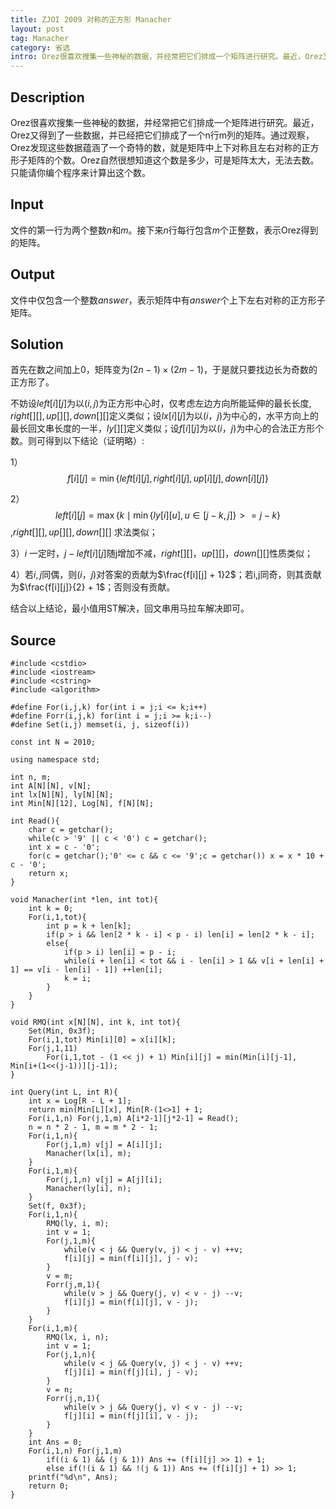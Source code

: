```yaml
---
title: ZJOI 2009 对称的正方形 Manacher
layout: post
tag: Manacher
category: 省选
intro: Orez很喜欢搜集一些神秘的数据，并经常把它们排成一个矩阵进行研究。最近，Orez又得到了一些数据，并已经把它们排成了一个n行m列的矩阵。通过观察，Orez发现这些数据蕴涵了一个奇特的数，就是矩阵中上下对称且左右对称的正方形子矩阵的个数.Orez自然很想知道这个数是多少，可是矩阵太大，无法去数。只能请你编个程序来计算出这个数。
---
```


Description
---

Orez很喜欢搜集一些神秘的数据，并经常把它们排成一个矩阵进行研究。最近，Orez又得到了一些数据，并已经把它们排成了一个n行m列的矩阵。通过观察，Orez发现这些数据蕴涵了一个奇特的数，就是矩阵中上下对称且左右对称的正方形子矩阵的个数。Orez自然很想知道这个数是多少，可是矩阵太大，无法去数。只能请你编个程序来计算出这个数。

Input
---

文件的第一行为两个整数$n$和$m$。接下来$n$行每行包含$m$个正整数，表示Orez得到的矩阵。

Output
---

文件中仅包含一个整数$answer$，表示矩阵中有$answer$个上下左右对称的正方形子矩阵。

Solution
---

首先在数之间加上0，矩阵变为$(2n-1)\times(2m-1)$，于是就只要找边长为奇数的正方形了。

不妨设$left[i][j]$为以$(i, j)$为正方形中心时，仅考虑左边方向所能延伸的最长长度$,right[][],up[][],down[][]$定义类似；设$lx[i][j]$为以$(i，j)$为中心的，水平方向上的最长回文串长度的一半，$ly[][]$定义类似；设$f[i][j]$为以$(i，j)$为中心的合法正方形个数。则可得到以下结论（证明略）:

1）$$f[i][j] = \min\{left[i][j], right[i][j], up[i][j], down[i][j]\}$$

2）$$left[i][j] = \max\{ k\mid \min\{ly[i][u], u \in [j-k, j]\} >= j - k\}$$,$right[][],up[][],down[][]$ 求法类似；

3）$i$ 一定时，$j - left[i][j]$随j增加不减，$right[][]，up[][]，down[][]$性质类似；

4）若$i, j$同偶，则$(i，j)$对答案的贡献为$\frac{f[i][j] + 1}2$；若i,j同奇，则其贡献为$\frac{f[i][j]}{2} + 1$；否则没有贡献。

结合以上结论，最小值用ST解决，回文串用马拉车解决即可。

Source
---

<pre><code class="c++">#include &lt;cstdio>
#include &lt;iostream>
#include &lt;cstring>
#include &lt;algorithm>

#define For(i,j,k) for(int i = j;i <= k;i++)
#define Forr(i,j,k) for(int i = j;i >= k;i--)
#define Set(i,j) memset(i, j, sizeof(i))

const int N = 2010;

using namespace std;

int n, m;
int A[N][N], v[N];
int lx[N][N], ly[N][N];
int Min[N][12], Log[N], f[N][N];

int Read(){
    char c = getchar();
    while(c > '9' || c < '0') c = getchar();
    int x = c - '0';
    for(c = getchar();'0' <= c && c <= '9';c = getchar()) x = x * 10 + c - '0';
    return x;
}

void Manacher(int *len, int tot){
    int k = 0;
    For(i,1,tot){
        int p = k + len[k];
        if(p > i && len[2 * k - i] < p - i) len[i] = len[2 * k - i];
        else{
            if(p > i) len[i] = p - i;
            while(i + len[i] < tot && i - len[i] > 1 && v[i + len[i] + 1] == v[i - len[i] - 1]) ++len[i];
            k = i;
        }
    }
}

void RMQ(int x[N][N], int k, int tot){
    Set(Min, 0x3f);
    For(i,1,tot) Min[i][0] = x[i][k];
    For(j,1,11)
        For(i,1,tot - (1 << j) + 1) Min[i][j] = min(Min[i][j-1], Min[i+(1<<(j-1))][j-1]);
}

int Query(int L, int R){
    int x = Log[R - L + 1];
    return min(Min[L][x], Min[R-(1<<x)+1][x]);
}

int main(){
    n = Read(), m = Read();
    For(i,2,N-1) Log[i] = Log[i>>1] + 1;
    For(i,1,n) For(j,1,m) A[i*2-1][j*2-1] = Read();
    n = n * 2 - 1, m = m * 2 - 1;
    For(i,1,n){
        For(j,1,m) v[j] = A[i][j];
        Manacher(lx[i], m);
    }
    For(i,1,m){
        For(j,1,n) v[j] = A[j][i];
        Manacher(ly[i], n);
    }
    Set(f, 0x3f);
    For(i,1,n){
        RMQ(ly, i, m);
        int v = 1;
        For(j,1,m){
            while(v < j && Query(v, j) < j - v) ++v;
            f[i][j] = min(f[i][j], j - v);
        }
        v = m;
        Forr(j,m,1){
            while(v > j && Query(j, v) < v - j) --v;
            f[i][j] = min(f[i][j], v - j);
        }
    }
    For(i,1,m){
        RMQ(lx, i, n);
        int v = 1;
        For(j,1,n){
            while(v < j && Query(v, j) < j - v) ++v;
            f[j][i] = min(f[j][i], j - v);
        }
        v = n;
        Forr(j,n,1){
            while(v > j && Query(j, v) < v - j) --v;
            f[j][i] = min(f[j][i], v - j);
        }
    }
    int Ans = 0;
    For(i,1,n) For(j,1,m) 
        if((i & 1) && (j & 1)) Ans += (f[i][j] >> 1) + 1;
        else if(!(i & 1) && !(j & 1)) Ans += (f[i][j] + 1) >> 1;
    printf("%d\n", Ans);
    return 0;
}
</code></pre>
